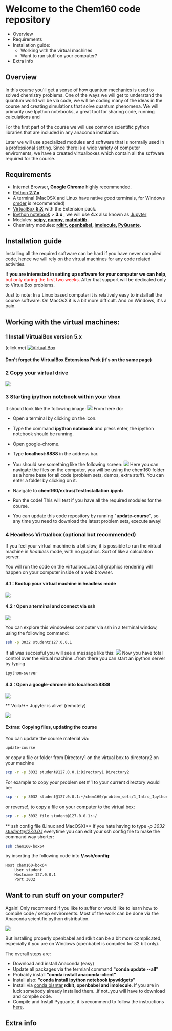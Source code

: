 # Welcome to the Chem160 code repository

*   Overview
*   Requirements
*   Installation guide:
    * Working with the virtual machines
    * Want to run stuff on your computer?
*   Extra info

## Overview

In this course you'll get a sense of how quantum mechanics is used to solved chemistry problems.
One of the ways we will get to understand the quantum world will be via code, we will be coding many of the ideas in the course and creating simulations that solve quantum phenomena.
We will primarily use Ipython notebooks, a great tool for sharing code, running calculations and

For the first part of the course we will use common scientific python libraries that are included in any anaconda instalation.

Later we will use specialized modules and software that is normally used in a professional setting. Since there is a wide variety of computer enviroments, we have a created virtualboxes which contain all the software required for the course.

## Requirements

* Internet Browser, **Google Chrome** highly recommended.
* [Python **2.7.x**](https://www.python.org/downloads/)
* A terminal (MacOSX and Linux have native *good* terminals, for Windows [cmder](http://cmder.net/) is recommended)
* [VirtualBox **5.X**](https://www.virtualbox.org/wiki/Downloads) with the Extension pack.
* [Ipython notebook](http://ipython.org/notebook.html) > **3.x** , we will use **4.x** also known as [Jupyter](https://jupyter.org)
* Modules: **[scipy](http://www.scipy.org/), [numpy](http://www.numpy.org/), [matplotlib](http://matplotlib.org/).**
* Chemistry modules: **[rdkit](http://www.rdkit.org/), [openbabel](http://openbabel.org/), [imolecule](http://patrick-fuller.com/imolecule/), [PyQuante](http://pyquante.sourceforge.net/).**

## Installation guide
Installing all the required software can be hard if you have never compiled code, hence we will rely on the virtual machines for any code related activities.

If **you are interested in setting up software for your computer we can help**, <font color="red">but only during the first two weeks. </font> After that support will be dedicated only to VirtualBox problems.

Just to note: In a Linux based computer it is relatively easy to install all the course software. On MacOsX it is a bit more difficult. And on Windows, it's a pain.

## Working with the virtual machines:
### **1** Install VirtualBox version 5.x
(click me)
[![Virtual Box](https://box.scotch.io/banner-virtual-box.jpg)](https://www.virtualbox.org/)

#### Don't forget the VirtualBox Extensions Pack (it's on the same page)

### **2**  Copy your virtual drive

![](extra/files/virtualbox.png)


### **3**  Starting ipython notebook within your vbox
It should look like the following image:
![](extra/files/programs.png)
From here do:
* Open a terminal by clicking on the icon.
* Type the command **ipython notebook** and press enter, the ipython notebook should be running.
* Open google-chrome.
* Type **localhost:8888** in the address bar.
* You should see something like the following screen:
![](/extra/files/jupyter.png)
Here you can navigate the files on the computer, you will be using the chem160 folder as a home base for all code (problem sets, demos, extra stuff).
You can enter a folder by clicking on it.

* Navigate to **chem160/extras/TestInstallation.ipynb**
* Run the code! This will test if you have all the required modules for the course.
* You can update this code repository by running "**update-course**", so any time you need to download the latest problem sets, execute away!

### **4** Headless Virtualbox (optional but **recommended**)
If you feel your virtual machine is a bit slow, it is possible to run the virtual machine in *headless* mode, with no graphics. Sort of like a calculation server.

You will run the code on the virtualbox...but all graphics rendering will happen on your computer inside of a web browser.

#### 4.1 : Bootup your virtual machine in headless mode

![](extra/files/headless.png)
#### 4.2 : Open a terminal and connect via ssh

![](extra/files/sshterm.png)

You can explore this windowless computer via ssh in a terminal window, using the following command:

```bash
ssh -p 3032 student@127.0.0.1
```

If all was succesful you will see a message like this:
![](extra/files/termlog.png)
Now you have total control over the virtual machine...from there you can start an ipython server by typing

```bash
ipython-server
```
#### 4.3 : Open a google-chrome into localhost:8888
![](extra/files/localhost.png)

** Voila!** Jupyter is alive! (remotely)

![](extra/files/jupyter_remote.png)


#### Extras: Copying files, updating the course
You can update the course material via:
```bash
update-course
```
or copy a file or folder from Directory1 on the virtual box to directory2 on your machine
```bash
scp -r -p 3032 student@127.0.0.1:Directory1 Directory2
```
For example to copy your problem set # 1 to your current directory would be:

```bash
scp -r -p 3032 student@127.0.0.1:~/chem160/problem_sets/1_Intro_Ipython .
```
or reverse!, to copy a file on your computer to the virtual box:
```bash
scp -r -p 3032 file student@127.0.0.1:~/
```
** ssh config file (Linux and MacOSX)**
If you hate having to type *-p 3032 student@127.0.0.1* everytime you can edit your ssh config file to make the command way shorter:
```bash
ssh chem160-box64
```
by inserting the following code into **!/.ssh/config**:

```bash
Host chem160-box64
    User student
    Hostname 127.0.0.1
    Port 3032
```

## Want to run stuff on your computer?
Again! Only recommend if you like to suffer or would like to learn how to compile code / setup enviroments. Most of the work can be done via the Anaconda scientific python distribution.

[![](https://store.continuum.io/static/img/anaconda_logo_web.png)](http://continuum.io/downloads#all)

But installing properly openbabel and rdkit can be a bit more complicated, especially if you are on Windows (openbabel is compiled for 32 bit only).

The overall steps are:

* Download and install Anaconda (easy)
* Update all packages via the termianl command **"conda update --all"**
* Probably install **"conda install anaconda-client"**
* Install also: **"conda install ipython notebook ipywidgets"**
* Install via [conda bisntar](https://binstar.org/) **rdkit, openbabel and imolecule**. If you are in luck somebody already installed them...if not..you will have to download and compile code.
* Compile and Install Pyquante, it is recommend to follow the instructions [here](http://aalopes.com/blog/?p=36).

## Extra info
